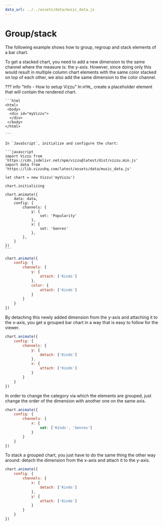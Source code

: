 ```yaml
---
data_url: ../../assets/data/music_data.js
---
```


# Group/stack

The following example shows how to group, regroup and stack elements of a bar
chart.

To get a stacked chart, you need to add a new dimension to the same channel
where the measure is: the y-axis. However, since doing only this would result in
multiple column chart elements with the same color stacked on top of each other,
we also add the same dimension to the color channel.

<div id="tutorial_01"></div>

??? info "Info - How to setup Vizzu"
    In `HTML`, create a placeholder element that will contain the rendered
    chart.

    ```html
    <html>
     <body>
      <div id="myVizzu">
      </div>
     </body>
    </html>

    ```

    In `JavaScript`, initialize and configure the chart:

    ```javascript
    import Vizzu from 'https://cdn.jsdelivr.net/npm/vizzu@latest/dist/vizzu.min.js'
    import data from 'https://lib.vizzuhq.com/latest/assets/data/music_data.js'

    let chart = new Vizzu('myVizzu')

    chart.initializing

    chart.animate({
        data: data,
        config: {
            channels: {
                y: {
                    set: 'Popularity'
                },
                x: {
                    set: 'Genres'
                },
            },
        }
    })
    ```

```javascript
chart.animate({
    config: {
        channels: {
            y: {
                attach: ['Kinds']
            },
            color: {
                attach: ['Kinds']
            }
        }
    }
})
```

By detaching this newly added dimension from the y-axis and attaching it to the
x-axis, you get a grouped bar chart in a way that is easy to follow for the
viewer.

<div id="tutorial_02"></div>

```javascript
chart.animate({
    config: {
        channels: {
            y: {
                detach: ['Kinds']
            },
            x: {
                attach: ['Kinds']
            }
        }
    }
})
```

In order to change the category via which the elements are grouped, just change
the order of the dimension with another one on the same axis.

<div id="tutorial_03"></div>

```javascript
chart.animate({
    config: {
        channels: {
            x: {
                set: ['Kinds', 'Genres']
            }
        }
    }
})
```

To stack a grouped chart, you just have to do the same thing the other way
around: detach the dimension from the x-axis and attach it to the y-axis.

<div id="tutorial_04"></div>

```javascript
chart.animate({
    config: {
        channels: {
            x: {
                detach: ['Kinds']
            },
            y: {
                attach: ['Kinds']
            }
        }
    }
})
```

<script src="../group_stack.js"></script>
